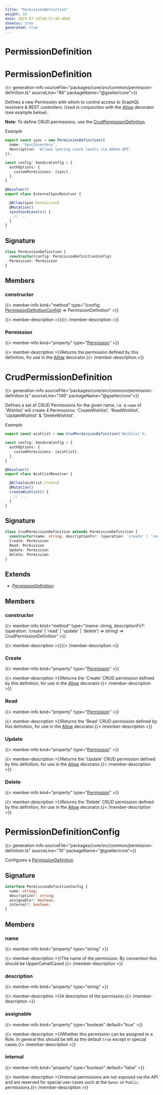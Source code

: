 ```yaml
---
title: "PermissionDefinition"
weight: 10
date: 2023-07-14T16:57:49.444Z
showtoc: true
generated: true
---
```

<!-- This file was generated from the Vendure source. Do not modify. Instead, re-run the "docs:build" script -->

# PermissionDefinition
<div class="symbol">


# PermissionDefinition

{{< generation-info sourceFile="packages/core/src/common/permission-definition.ts" sourceLine="86" packageName="@gseller/core">}}

Defines a new Permission with which to control access to GraphQL resolvers & REST controllers.
Used in conjunction with the <a href='/typescript-api/request/allow-decorator#allow'>Allow</a> decorator (see example below).

**Note:** To define CRUD permissions, use the <a href='/typescript-api/auth/permission-definition#crudpermissiondefinition'>CrudPermissionDefinition</a>.

*Example*

```TypeScript
export const sync = new PermissionDefinition({
  name: 'SyncInventory',
  description: 'Allows syncing stock levels via Admin API'
});
```

```TypeScript
const config: VendureConfig = {
  authOptions: {
    customPermissions: [sync],
  },
}
```

```TypeScript
@Resolver()
export class ExternalSyncResolver {

  @Allow(sync.Permission)
  @Mutation()
  syncStockLevels() {
    // ...
  }
}
```

## Signature

```TypeScript
class PermissionDefinition {
  constructor(config: PermissionDefinitionConfig)
  Permission: Permission
}
```
## Members

### constructor

{{< member-info kind="method" type="(config: <a href='/typescript-api/auth/permission-definition#permissiondefinitionconfig'>PermissionDefinitionConfig</a>) => PermissionDefinition"  >}}

{{< member-description >}}{{< /member-description >}}

### Permission

{{< member-info kind="property" type="<a href='/typescript-api/common/permission#permission'>Permission</a>"  >}}

{{< member-description >}}Returns the permission defined by this definition, for use in the
<a href='/typescript-api/request/allow-decorator#allow'>Allow</a> decorator.{{< /member-description >}}


</div>
<div class="symbol">


# CrudPermissionDefinition

{{< generation-info sourceFile="packages/core/src/common/permission-definition.ts" sourceLine="146" packageName="@gseller/core">}}

Defines a set of CRUD Permissions for the given name, i.e. a `name` of 'Wishlist' will create
4 Permissions: 'CreateWishlist', 'ReadWishlist', 'UpdateWishlist' & 'DeleteWishlist'.

*Example*

```TypeScript
export const wishlist = new CrudPermissionDefinition('Wishlist');
```

```TypeScript
const config: VendureConfig = {
  authOptions: {
    customPermissions: [wishlist],
  },
}
```

```TypeScript
@Resolver()
export class WishlistResolver {

  @Allow(wishlist.Create)
  @Mutation()
  createWishlist() {
    // ...
  }
}
```

## Signature

```TypeScript
class CrudPermissionDefinition extends PermissionDefinition {
  constructor(name: string, descriptionFn?: (operation: 'create' | 'read' | 'update' | 'delete') => string)
  Create: Permission
  Read: Permission
  Update: Permission
  Delete: Permission
}
```
## Extends

 * <a href='/typescript-api/auth/permission-definition#permissiondefinition'>PermissionDefinition</a>


## Members

### constructor

{{< member-info kind="method" type="(name: string, descriptionFn?: (operation: 'create' | 'read' | 'update' | 'delete') =&#62; string) => CrudPermissionDefinition"  >}}

{{< member-description >}}{{< /member-description >}}

### Create

{{< member-info kind="property" type="<a href='/typescript-api/common/permission#permission'>Permission</a>"  >}}

{{< member-description >}}Returns the 'Create' CRUD permission defined by this definition, for use in the
<a href='/typescript-api/request/allow-decorator#allow'>Allow</a> decorator.{{< /member-description >}}

### Read

{{< member-info kind="property" type="<a href='/typescript-api/common/permission#permission'>Permission</a>"  >}}

{{< member-description >}}Returns the 'Read' CRUD permission defined by this definition, for use in the
<a href='/typescript-api/request/allow-decorator#allow'>Allow</a> decorator.{{< /member-description >}}

### Update

{{< member-info kind="property" type="<a href='/typescript-api/common/permission#permission'>Permission</a>"  >}}

{{< member-description >}}Returns the 'Update' CRUD permission defined by this definition, for use in the
<a href='/typescript-api/request/allow-decorator#allow'>Allow</a> decorator.{{< /member-description >}}

### Delete

{{< member-info kind="property" type="<a href='/typescript-api/common/permission#permission'>Permission</a>"  >}}

{{< member-description >}}Returns the 'Delete' CRUD permission defined by this definition, for use in the
<a href='/typescript-api/request/allow-decorator#allow'>Allow</a> decorator.{{< /member-description >}}


</div>
<div class="symbol">


# PermissionDefinitionConfig

{{< generation-info sourceFile="packages/core/src/common/permission-definition.ts" sourceLine="10" packageName="@gseller/core">}}

Configures a <a href='/typescript-api/auth/permission-definition#permissiondefinition'>PermissionDefinition</a>

## Signature

```TypeScript
interface PermissionDefinitionConfig {
  name: string;
  description?: string;
  assignable?: boolean;
  internal?: boolean;
}
```
## Members

### name

{{< member-info kind="property" type="string"  >}}

{{< member-description >}}The name of the permission. By convention this should be
UpperCamelCased.{{< /member-description >}}

### description

{{< member-info kind="property" type="string"  >}}

{{< member-description >}}A description of the permission.{{< /member-description >}}

### assignable

{{< member-info kind="property" type="boolean" default="true"  >}}

{{< member-description >}}Whether this permission can be assigned to a Role. In general this
should be left as the default `true` except in special cases.{{< /member-description >}}

### internal

{{< member-info kind="property" type="boolean" default="false"  >}}

{{< member-description >}}Internal permissions are not exposed via the API and are reserved for
special use-cases such at the `Owner` or `Public` permissions.{{< /member-description >}}


</div>
